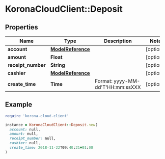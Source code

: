 # KoronaCloudClient::Deposit

## Properties

| Name | Type | Description | Notes |
| ---- | ---- | ----------- | ----- |
| **account** | [**ModelReference**](ModelReference.md) |  | [optional] |
| **amount** | **Float** |  | [optional] |
| **receipt_number** | **String** |  | [optional] |
| **cashier** | [**ModelReference**](ModelReference.md) |  | [optional] |
| **create_time** | **Time** | Format: yyyy-MM-dd&#39;T&#39;HH:mm:ssXXX | [optional] |

## Example

```ruby
require 'korona-cloud-client'

instance = KoronaCloudClient::Deposit.new(
  account: null,
  amount: null,
  receipt_number: null,
  cashier: null,
  create_time: 2018-11-22T09:40:21+01:00
)
```

